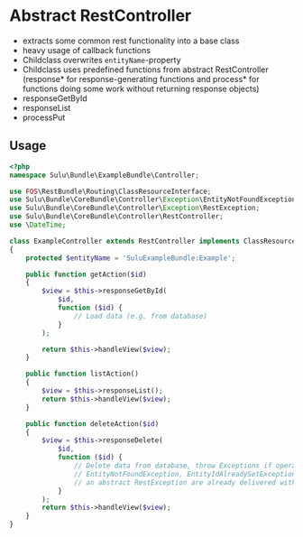 # Abstract RestController
* extracts some common rest functionality into a base class
* heavy usage of callback functions
* Childclass overwrites `entityName`-property
* Childclass uses predefined functions from abstract RestController (response* for response-generating functions and process* for functions doing some work without returning response objects)
 * responseGetById
 * responseList
 * processPut

## Usage
```php
<?php
namespace Sulu\Bundle\ExampleBundle\Controller;

use FOS\RestBundle\Routing\ClassResourceInterface;
use Sulu\Bundle\CoreBundle\Controller\Exception\EntityNotFoundException;
use Sulu\Bundle\CoreBundle\Controller\Exception\RestException;
use Sulu\Bundle\CoreBundle\Controller\RestController;
use \DateTime;

class ExampleController extends RestController implements ClassResourceInterface
{
    protected $entityName = 'SuluExampleBundle:Example';

    public function getAction($id)
    {
        $view = $this->responseGetById(
            $id,
            function ($id) {
                // Load data (e.g. from database)
            }
        );

        return $this->handleView($view);
    }

    public function listAction()
    {
        $view = $this->responseList();
        return $this->handleView($view);
    }

    public function deleteAction($id)
    {
        $view = $this->responseDelete(
            $id,
            function ($id) {
                // Delete data from database, throw Exceptions if operation not successful
                // EntityNotFoundException, EntityIdAlreadySetException and
                // an abstract RestException are already delivered with this bundle
            }
        );
        return $this->handleView($view);
    }
}
```
